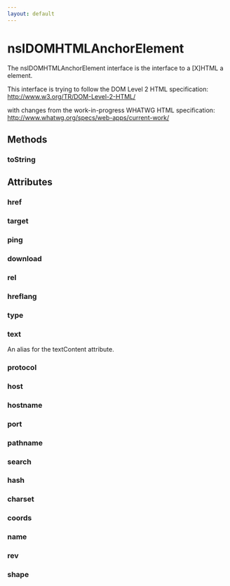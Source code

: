 ```yaml
---
layout: default
---
```


# nsIDOMHTMLAnchorElement #

The nsIDOMHTMLAnchorElement interface is the interface to a [X]HTML
a element.

This interface is trying to follow the DOM Level 2 HTML specification:
http://www.w3.org/TR/DOM-Level-2-HTML/

with changes from the work-in-progress WHATWG HTML specification:
http://www.whatwg.org/specs/web-apps/current-work/


## Methods ##

### toString ###

## Attributes ##

### href ###

### target ###

### ping ###

### download ###

### rel ###

### hreflang ###

### type ###

### text ###

An alias for the textContent attribute.


### protocol ###

### host ###

### hostname ###

### port ###

### pathname ###

### search ###

### hash ###

### charset ###

### coords ###

### name ###

### rev ###

### shape ###
